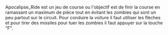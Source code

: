 Apocalipse_Ride est un jeu de course ou l'objectif est de finir la course en ramassant un maximum de pièce tout en évitant les zombies qui sont un peu partout sur le circuit.
Pour conduire la voiture il faut utiliser les flèches et pour tirer des missiles pour tuer les zombies il faut appuyer sur la touche "F".

